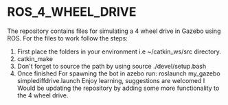 # ROS_4_WHEEL_DRIVE
The repository contains files for simulating a 4 wheel drive in Gazebo using ROS.
For the files to work follow the steps:
1. First place the folders in your environment i.e ~/catkin_ws/src directory.
2. catkin_make
3. Don't forget to source the path by using source ./devel/setup.bash
4. Once finished For spawning the bot in azebo run: roslaunch my_gazebo simplediffdrive.launch
Enjoy learning, suggestions are welcomed I Would be updating the repository by adding some more functionality to the 4 wheel drive.
